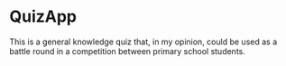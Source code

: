 # QuizApp

This is a general knowledge quiz that, in my opinion, could be used as a battle round in a competition between primary school students.
